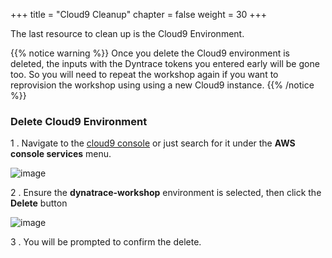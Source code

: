 +++
title = "Cloud9 Cleanup"
chapter = false
weight = 30
+++

The last resource to clean up is the Cloud9 Environment.

{{% notice warning %}}
Once you delete the Cloud9 environment is deleted, the inputs with the Dyntrace tokens you entered early will be gone too.  So you will need to repeat the workshop again if you want to reprovision the workshop using using a new Cloud9 instance.
{{% /notice %}}

### Delete Cloud9 Environment

1 . Navigate to the [cloud9 console](https://console.aws.amazon.com/cloud9/home) or just search for it under the **AWS console services** menu.

![image](/images/c9-search.png)

2 . Ensure the **dynatrace-workshop** environment is selected, then click the **Delete** button

![image](/images/aws-delete-c9.png)


3 . You will be prompted to confirm the delete.  